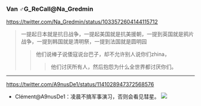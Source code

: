 ### Van ♂G_ReCall@Na_Gredmin
https://twitter.com/Na_Gredmin/status/1033572604144115712
>一提起日本就是抗日战争，一提起美国就是抗美援朝，一提到英国就是鸦片战争，一提到韩国就是清明祭，一提到法国就是圆明园
>>他们说棒子说倭寇说台巴子，却不允许别人说你们zhina，
>>>他们讨厌所有人，然后抱怨为什么全世界都讨厌你们。
---
https://twitter.com/A9nusDe1/status/1141028947372568576
- Clément@A9nusDe1：凌晨不搞军事演习，否则会看见彗星。
![](https://pbs.twimg.com/media/D9W_xwyUcAA9T7h.jpg)
